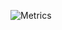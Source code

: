 ![Metrics](https://metrics.lecoq.io/adryan30?template=classic&languages=1&stars=1&stars.limit=4&config.timezone=America%2FSao_Paulo)
